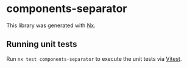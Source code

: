 # components-separator

This library was generated with [Nx](https://nx.dev).

## Running unit tests

Run `nx test components-separator` to execute the unit tests via [Vitest](https://vitest.dev/).
